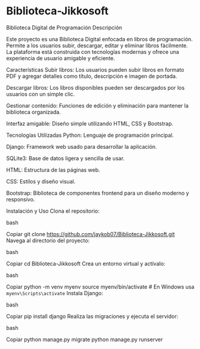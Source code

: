 # Biblioteca-Jikkosoft


Biblioteca Digital de Programación
Descripción

Este proyecto es una Biblioteca Digital enfocada en libros de programación. Permite a los usuarios subir, descargar, editar y eliminar libros fácilmente. La plataforma está construida con tecnologías modernas y ofrece una experiencia de usuario amigable y eficiente.

Características
Subir libros: Los usuarios pueden subir libros en formato PDF y agregar detalles como título, descripción e imagen de portada.

Descargar libros: Los libros disponibles pueden ser descargados por los usuarios con un simple clic.

Gestionar contenido: Funciones de edición y eliminación para mantener la biblioteca organizada.

Interfaz amigable: Diseño simple utilizando HTML, CSS y Bootstrap.

Tecnologías Utilizadas
Python: Lenguaje de programación principal.

Django: Framework web usado para desarrollar la aplicación.

SQLite3: Base de datos ligera y sencilla de usar.

HTML: Estructura de las páginas web.

CSS: Estilos y diseño visual.

Bootstrap: Biblioteca de componentes frontend para un diseño moderno y responsivo.

Instalación y Uso
Clona el repositorio:

bash

Copiar
git clone https://github.com/jaykob07/Biblioteca-Jikkosoft.git
Navega al directorio del proyecto:

bash

Copiar
cd Biblioteca-Jikkosoft
Crea un entorno virtual y actívalo:

bash

Copiar
python -m venv myenv
source myenv/bin/activate  # En Windows usa `myenv\Scripts\activate`
Instala Django:

bash

Copiar
pip install django
Realiza las migraciones y ejecuta el servidor:

bash

Copiar
python manage.py migrate
python manage.py runserver
